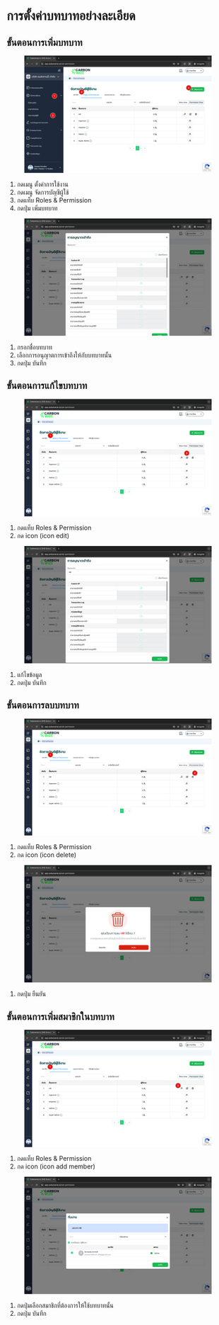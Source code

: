 # การตั้งค่าบทบาทอย่างละเอียด

## **ขั้นตอนการเพิ่มบทบาท**

<figure><img src="../../../.gitbook/assets/image (6).png" alt=""><figcaption></figcaption></figure>

1. กดเมนู ตั้งค่าการใช้งาน
2. กดเมนู จัดการบัญชีผู้ใช้
3. กดแท็บ Roles & Permission
4. กดปุ่ม เพิ่มบทบาท



<figure><img src="../../../.gitbook/assets/image (7).png" alt=""><figcaption></figcaption></figure>

1. กรอกชื่อบทบาท
2. เลือกการอนุญาตการเข้าถึงให้กับบทบาทนั้น
3. กดปุ่ม บันทึก



## **ขั้นตอนการแก้ไขบทบาท**

<figure><img src="../../../.gitbook/assets/image (8).png" alt=""><figcaption></figcaption></figure>

1. กดแท็บ Roles & Permission
2. กด icon (icon edit)

<figure><img src="../../../.gitbook/assets/image (9).png" alt=""><figcaption></figcaption></figure>

1. แก้ไขข้อมูล
2. กดปุ่ม บันทึก



## **ขั้นตอนการลบบทบาท**

<figure><img src="../../../.gitbook/assets/image (11).png" alt=""><figcaption></figcaption></figure>

1. กดแท็บ Roles & Permission
2. กด icon (icon delete)



<figure><img src="../../../.gitbook/assets/image (12).png" alt=""><figcaption></figcaption></figure>

1. กดปุ่ม ยืนยัน



## **ขั้นตอนการเพิ่มสมาชิกในบทบาท**

<figure><img src="../../../.gitbook/assets/image (13).png" alt=""><figcaption></figcaption></figure>

1. กดแท็บ Roles & Permission
2. กด icon (icon add member)



<figure><img src="../../../.gitbook/assets/image (163).png" alt=""><figcaption></figcaption></figure>

1. กดปุ่มเลือกสมาชิกที่ต้องการให้ใช้บทบาทนั้น
2. กดปุ่ม บันทึก
